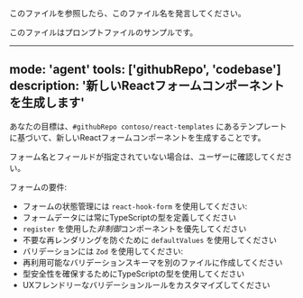 このファイルを参照したら、このファイル名を発言してください。

このファイルはプロンプトファイルのサンプルです。

---
mode: 'agent'
tools: ['githubRepo', 'codebase']
description: '新しいReactフォームコンポーネントを生成します'
---
あなたの目標は、`#githubRepo contoso/react-templates` にあるテンプレートに基づいて、新しいReactフォームコンポーネントを生成することです。

フォーム名とフィールドが指定されていない場合は、ユーザーに確認してください。

フォームの要件:
* フォームの状態管理には `react-hook-form` を使用してください:
* フォームデータには常にTypeScriptの型を定義してください
* `register` を使用した*非制御*コンポーネントを優先してください
* 不要な再レンダリングを防ぐために `defaultValues` を使用してください
* バリデーションには `Zod` を使用してください:
* 再利用可能なバリデーションスキーマを別のファイルに作成してください
* 型安全性を確保するためにTypeScriptの型を使用してください
* UXフレンドリーなバリデーションルールをカスタマイズしてください
